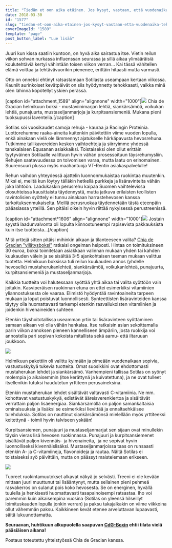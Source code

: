 ```yaml
---
title: "Tiedän et oon aika etäinen. Jos kysyt, vastaan, että vuodenaika tekee sen."
date: 2018-03-30
id: "1577"
slug: "tiedan-et-oon-aika-etainen-jos-kysyt-vastaan-etta-vuodenaika-tekee-sen"
coverImageId: "1589"
template: "page"
post_button_label: "Lue lisää"
---
```


Juuri kun kissa saatiin kuntoon, on hyvä aika sairastua itse. Vietin reilun viikon sohvan nurkassa influenssan seurassa ja sillä aikaa ylimääräisiä koulutehtäviä kertyi vähintään toisen viikon verran... Kai tässä vähitellen elämä voittaa ja tehtävävuorikin pienenee, erittäin hitaasti mutta varmasti.

Otto on onneksi ehtinyt ratsastamaan Sotilasta useampaan kertaan viikossa. Kauniit aurinkoiset kevätpäivät on siis hyödynnetty tehokkaasti, vaikka minä olen lähinnä köpötellyt yskien perässä.

\[caption id="attachment_1589" align="alignnone" width="1000"\]![](/images/91E6A001-9012-4D97-AE21-BE824103C2EA.jpeg) Chia de Gracian helmikuun boksi - mustaviinimarjan lehtiä, siankärsämöä, voikukan lehtiä, punajuurta, mustaseljanmarjoja ja kurpitsansiemeniä. Mukana pieni tuoksupussi laventelia.\[/caption\]

Sotilas söi vuosikaudet samoja rehuja - kauraa ja Racingin Proteinia. Luottorehumme raaka-aineita kuitenkin päivitettiin viime vuoden lopulla, enkä ainakaan vielä ole lämmennyt ajatukselle härkäpavusta hevosrehuna. Tutkimme tallikavereiden kesken vaihtoehtoja ja siirryimme yhdessä tanskalaisen Equsanan asiakkaiksi. Toistaiseksi olen ollut erittäin tyytyväinen Sotilaalle valittuun hyvin vähän prosessoituun täysrehumysliin. Rehujen saatavuudessa on toivomisen varaa, mutta laatu on erinomainen. Suurensuuri plussa myös maahantuoja VT-Rentin asiakaspalvelulle!

Rehun vaihdon yhteydessä ajattelin luonnonmukaistaa ruokintaa muutenkin. Miksi ei, meiltä kun löytyy tälläkin hetkellä purkkeja ja lisäravinteita vähän joka lähtöön. Laadukaskin perusrehu kaipaa Suomen vaihtelevissa olosuhteissa kausittaista täydennystä, mutta jatkuva erilaisten teollisten ravintolisien syöttely ei tunnu ainakaan harrastehevosen kanssa tarkoituksenmukaiselta. Meillä perusruokaa täydennetään tästä eteenpäin pääasiassa yrteillä. Sen pitäisi oikein hyvin riittää nykyisessä perustreenissä.

\[caption id="attachment*1606" align="alignnone" width="1000"\]![](/images/IMG_9998*.png) Jostain syystä laadunvalvonta oli lopulta kiinnostuneempi rapisevista pakkauksista kuin itse tuotteista...\[/caption\]

Mitä yrttejä sitten pitäisi mihinkin aikaan ja tilanteeseen valita? [Chia de Gracian "yllätysboksi"](https://www.chiadegracia.fi/epages/chia.sf/fi_FI/?ObjectPath=/Shops/2014111704/Products/88) ratkaisi ongelman helposti. Hintaa on toimituksineen 30 euroa, boksi toimitetaan asiakkaan valinnan mukaan yhden tai kahden kuukauden välein ja se sisältää 3-5 ajankohtaisen teeman mukaan valittua tuotetta. Helmikuun boksissa tuli reilun kuukauden annos (yhdelle hevoselle) mustaherukanlehteä, siankärsämöä, voikukanlehteä, punajuurta, kurpitsansiemeniä ja mustaseljanmarjoja.

Kaikkia tuotteita voi halutessaan syöttää yhtä aikaa tai valita syöttöön vain joitakin. Kasviperäisen ruokinnan etuna on ettei esimerkiksi vitamiinien yliannostuksesta ole vaaraa. Elimistö hyödyntää ravintoaineita tarpeen mukaan ja loput poistuvat luonnollisesti. Synteettisten lisäravinteiden kanssa täytyy olla huomattavasti tarkempi etenkin rasvaliukoisten vitamiinien ja joidenkin hivenaineiden suhteen.

Etenkin täyshoitotallissa useamman yrtin tai lisäravinteen syöttäminen samaan aikaan voi olla vähän hankalaa. Itse ratkaisin asian sekoittamalla parin viikon annoksen pieneen kannelliseen ämpäriin, josta ruokkija voi annostella pari sopivan kokoista mitallista sekä aamu- että iltaruuan joukkoon.

![](/images/MG_3297.jpg)

Helmikuun pakettiin oli valittu kylmään ja pimeään vuodenaikaan sopivia, vastustuskykyä tukevia tuotteita. Omat suosikkini ovat ehdottomasti mustaherukan lehdet ja siankärsämö. Vanhempieni tallissa Sotilas on syönyt molempia jo aikaisemmin (itse kerättynä ja kuivatettuna), ja ne ovat tulleet itsellenikin tutuksi haudutetun yrttiteen perusaineksina.

Etenkin mustaherukan lehdet sisältävät valtavasti C-vitamiinia. Ne mm. kohottavat vastustuskykyä, edistävät ääreisverenkiertoa ja sisältävät verrattain paljon lisäenergiaa. Siankärsämöllä on paljon samankaltaisia ominaisuuksia ja lisäksi se esimerkiksi lievittää ja ennaltaehkäisee tulehduksia. Sotilas on nauttinut siankärsämönsä mielellään myös yrttiteeksi keitettynä - toimii hyvin talviseen yskään!

Kurpitsansiemen, punajuuri ja mustaseljanmarjat sen sijaan ovat minullekin täysin vieras lisä hevosen ruokinnassa. Punajuuri ja kurpitsansiemenet sisältävät paljon kivennäis- ja hivenaineita,  ja ne sopivat hyvin luonnolliseksi kivennäislisäksi. Mustaseljanmarjoissa taas on runsaasti etenkin A- ja C-vitamiineja, flavonoideja ja rautaa. Näitä Sotilas ei toistaiseksi syö päivittäin, mutta on päässyt maistelemaan erikseen.

![](/images/MG_3328.jpg)

Tuoreet ruokintamuutokset alkavat näkyä jo selvästi. Treeni ei ole kevään mittaan juuri muuttunut tai lisääntynyt, mutta sellainen pieni pehmeä rasvakerros on sulanut pois koko hevosesta. Se on energinen, hyvällä tuulella ja henkisesti huomattavasti tasapainoisempi ratsastaa. Iho voi paremmin kuin aikaisempina vuosina (Sotilas on yleensä hilseillyt loimituskauden lopulla jonkin verran) ja paksu takajalkakin on viime viikkoina ollut vähemmän paksu. Kaikkineen kevät etenee arveluttavan lupaavasti, säitä lukuunottamatta.

**Seuraavan, huhtikuun alkupuolella saapuvan [CdG-Boxin](https://www.chiadegracia.fi/epages/chia.sf/fi_FI/?ObjectPath=/Shops/2014111704/Products/88) ehtii tilata vielä pääsiäisen aikana!**

Postaus toteutettu yhteistyössä Chia de Gracian kanssa.
